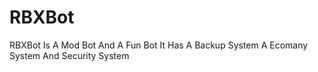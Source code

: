 # RBXBot


RBXBot Is A Mod Bot And A Fun Bot
It Has A Backup System A Ecomany System And Security System

